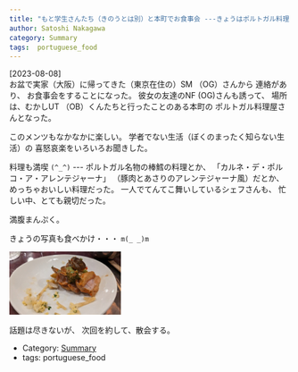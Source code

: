 ```yaml
---
title: "もと学生さんたち（きのうとは別）と本町でお食事会 ---きょうはポルトガル料理 `(^o^)`"
author: Satoshi Nakagawa
category: Summary
tags:  portuguese_food
---
```


[2023-08-08]  
 お盆で実家（大阪）に帰ってきた（東京在住の）SM （OG）さんから
連絡があり、
お食事会をすることになった。
彼女の友達のNF (OG)さんも誘って、
場所は、むかしUT （OB）くんたちと行ったことのある本町の
ポルトガル料理屋さんとなった。

 このメンツもなかなかに楽しい。
学者でない生活（ぼくのまったく知らない生活）の
喜怒哀楽をいろいろお聞きした。

 料理も満喫 `(^_^)` ---
ポルトガル名物の棒鱈の料理とか、
「カルネ・デ・ポルコ・ア・アレンテジャーナ」
（豚肉とあさりのアレンテジャーナ風）だとか、
めっちゃおいしい料理だった。
一人でてんてこ舞いしているシェフさんも、
忙しい中、とても親切だった。

 満腹まんぷく。

 きょうの写真も食べかけ・・・ `m(_ _)m`

<a href="/pict/2023-08-08-porto-2-pub.jpg">
<img src="/pict/2023-08-08-porto-2-pub.jpg" alt="ポルトガル料理食べかけ" width="200"/></a>

 話題は尽きないが、
次回を約して、散会する。

- Category: [Summary](/categories.html#Summary)
- tags:  portuguese_food
